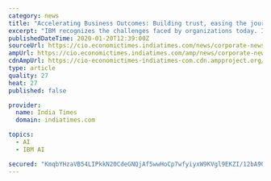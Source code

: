 ```yaml
---
category: news
title: "Accelerating Business Outcomes: Building trust, easing the journey to successful enterprise-wide AI adoption with IBM Watson"
excerpt: "IBM recognizes the challenges faced by organizations today. IBM brings to you an exclusive online opportunity to meet the industry experts and analysts at the ease of a click. #DataAIForum is back with a fresh virtual interface. With the masterminds behind Watson suite of AI/ML solutions, IBM promises to help large enterprises achieve ..."
publishedDateTime: 2020-01-20T12:39:00Z
sourceUrl: https://cio.economictimes.indiatimes.com/news/corporate-news/accelerating-business-outcomes-building-trust-easing-the-journey-to-successful-enterprise-wide-ai-adoption-with-ibm-watson/73436071
ampUrl: https://cio.economictimes.indiatimes.com/amp/news/corporate-news/accelerating-business-outcomes-building-trust-easing-the-journey-to-successful-enterprise-wide-ai-adoption-with-ibm-watson/73436071
cdnAmpUrl: https://cio-economictimes-indiatimes-com.cdn.ampproject.org/c/s/cio.economictimes.indiatimes.com/amp/news/corporate-news/accelerating-business-outcomes-building-trust-easing-the-journey-to-successful-enterprise-wide-ai-adoption-with-ibm-watson/73436071
type: article
quality: 27
heat: 27
published: false

provider:
  name: India Times
  domain: indiatimes.com

topics:
  - AI
  - IBM AI

secured: "KmqbYHzaVB54LIPkkN20CdeGNQjAf5wwHoCp7wfyiyxW9KVgl9EKZI/12bA9ODZcJ7pVgDe3UeiqhTfHvfRnRZz3ubdKn2j2rlI6i5fuYVGJ1I90gwIA4N/Txf9YhmJ/vidqYbRc+UXcYR3kslEESkR/c6Pz/abIc8rtLWLivmVtkZ4cFmV6yvFpVJILSYtVlHFf0PxXo1JbSaD1SfKhWPX9j3MsWDFyD2k9IKA5eApQVyM+4rvSHeS4vCg+e1iQVt6lrvcbovm7KsOGw/UWnAVr+e9w/MBFP0KY/j7SqBsoioBQnrjae2xy53sbAKtr2c9mE4PVCVnFuaCGYOw8bUWbuo2pAEV/lcU3JRegISDcEAlgy1DvuebC/e2Gwep+vyVM78KN0cHByFoQTr1Yc9JFMmj1GNgZPwsQCBpHtCJTcFOtjVf/zU9BS3Ed8dxEXQ8QBxSDbZNEf6K5Et0LQA==;2fqTQMyl2IehdLRbE6RUCQ=="
---
```



